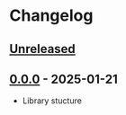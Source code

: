 # Changelog

## [Unreleased][unreleased]

## [0.0.0][] - 2025-01-21

- Library stucture

[unreleased]: https://github.com/metarhia/metacontracts/compare/v0.0.0...HEAD
[0.0.0]: https://github.com/metarhia/metacontracts/releases/tag/v0.0.0
